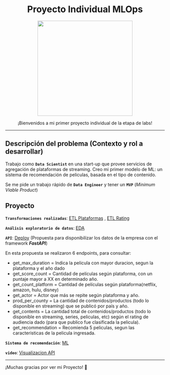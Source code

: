 # <h1 align=center> **Proyecto Individual MLOps** </h1>

<p align="center">
<img src="https://user-images.githubusercontent.com/67664604/217914153-1eb00e25-ac08-4dfa-aaf8-53c09038f082.png"  height=300>
</p>
<p align="center">
¡Bienvenidos a mi primer proyecto individual de la etapa de labs!

<hr>  

## **Descripción del problema (Contexto y rol a desarrollar)**

Trabajo como **`Data Scientist`** en una start-up que provee servicios de agregación de plataformas de streaming. Creo mi primer modelo de ML: un sistema de recomendación de peliculas, basada en el tipo de contenido. 

Se me pide un trabajo rápido de **`Data Engineer`** y tener un **`MVP`** (_Minimum Viable Product_)

## **Proyecto**

**`Transformaciones realizadas`**: [ETL Plataformas](https://github.com/laumaita/PI01_HENRY-09/blob/main/transformacion_datos_plataformas.ipynb) , [ETL Rating](https://github.com/laumaita/PI01_HENRY-09/blob/main/transformacion_ratings.ipynb)

**`Análisis exploratorio de datos`**: [EDA](https://github.com/laumaita/PI01_HENRY-09/blob/main/EDA.ipynb)

**`API`**: [Deploy](https://pi01-henry-09.onrender.com/docs) (Propuesta para disponibilizar los datos de la empresa con el framework ***FastAPI***)

En esta propuesta se realizaron 6 endpoints, para consultar: 

+ get_max_duration = Indica la pelicula con mayor duracion, segun la plataforma y el año dado
+ get_score_count = Cantidad de películas según plataforma, con un puntaje mayor a XX en determinado año.
+ get_count_platform = Cantidad de películas según plataforma(netflix, amazon, hulu, disney)
+ get_actor = Actor que más se repite según plataforma y año. 
+ prod_per_county = La cantidad de contenidos/productos (todo lo disponible en streaming) que se publicó por país y año.
+ get_contents = La cantidad total de contenidos/productos (todo lo disponible en streaming, series, peliculas, etc) según el rating de audiencia dado (para que publico fue clasificada la pelicula). 
+ get_recommendation = Recomienda 5 peliculas, segun las caracteristicas de la pelicula ingresada.

**`Sistema de recomendación`**: [ML](https://github.com/laumaita/PI01_HENRY-09/blob/main/ML_sistema_recomendacion.ipynb) 

**`video`**: [Visualizacion API](https://drive.google.com/file/d/1HPHMqY_9T4Efb14ajUVcK0BTOzRoD52R/view?usp=share_link)

<hr>  

¡Muchas gracias por ver mi Proyecto! 🤗


